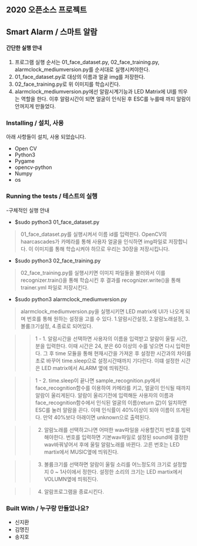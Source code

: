 ## 2020 오픈소스 프로젝트
## Smart Alarm / 스마트 알람


#### 간단한 실행 안내
1. 프로그램 실행 순서는 01_face_dataset.py, 02_face_training.py, alarmclock_mediumversion.py를 순서대로 실행시켜야한다. 
2. 01_face_dataset.py로 대상의 이름과 얼굴 img를 저장한다.
3. 02_face_training.py로 위 이미지를 학습시킨다. 
4. alarmclock_mediumversion.py에선 알람시계기능과 LED Matrix에 UI를 띄우는 역할을 한다. 이후 알람시간이 되면 얼굴이 인식된 후 ESC를 누를때 까지 알람이 안꺼지게 만들었다.

### Installing / 설치, 사용

아래 사항들이 설치, 사용 되었습니다.
- Open CV
- Python3
- Pygame
- opencv-python
- Numpy
- os


### Running the tests / 테스트의 실행
-구체적인 실행 안내

- $sudo python3 01_face_dataset.py
> 01_face_dataset.py를 실행시켜서 이름 id를 입력한다. OpenCV의 haarcascades가 카메라를 통해 사용자 얼굴을 인식하면 img파일로 저장합니다. 이 이미지를 통해 학습시켜야 하므로 우리는 30장을 저장시킵니다.

- $sudo python3 02_face_training.py
> 02_face_training.py를 실행시키면 이미지 파일들을 불러와서 이를 recognizer.train()을 통해 학습시킨 후 결과를 recognizer.write()을 통해 trainer.yml 파일로 저장시킨다.

- $sudo python3 alarmclock_mediumversion.py
> alarmclock_mediumversion.py을 실행시키면 LED matrix에 UI가 나오게 되며 번호를 통해 원하는 설정을 고를 수 있다. 1.알람시간설정, 2.알람노래설정, 3.볼륨크기설정, 4.종료로 되어있다.

>   > 1 - 1. 알람시간을 선택하면 사용자의 이름을 입력받고 알람이 울릴 시간, 분을 입력한다. 이때 시간은 24, 분은 60 이상의 수를 넣으면 다시 입력한다. 그 후 time 모듈을 통해 현재시간을 가져온 후 설정한 시간과의 차이를 초로 바꾸어 time.sleep으로 설정시간때까지 기다린다. 이떄 설정한 시간은 LED matrix에서 ALARM 옆에 띄워진다.

>   > 1 - 2. time.sleep이 끝나면 sample_recognition.py에서 face_recognition함수를 이용하여 카메라를 키고, 얼굴이 인식될 때까지 알람이 울리게된다. 알람이 울리기전에 입력해둔 사용자의 이름과  face_recognition함수에서 인식된 얼굴의 이름(return 값)이 일치하면 ESC를 눌러 알람을 끈다. 이때 인식률이 40%이상이 되야 이름이 뜨게된다. 만약 40%보다 아래이면 unknown으로 출력된다. 

>   > 2. 알람노래를 선택하고나면 어떠한 wav파일을 사용할건지 번호를 입력해야한다. 번호를 입력하면 기본wav파일로 설정된 sound에 결정한 wav바꿔넣어서 후에 울릴 알람노래를 바뀐다. 고른 번호는 LED martix에서 MUSIC옆에 띄워진다.

>   > 3. 볼륨크기를 선택하면 알람이 울릴 소리를 어느정도의 크기로 설정할지 0 ~ 1사이에서 정한다. 설정한 소리의 크기는 LED martix에서 VOLUMN옆에 띄워진다.

>   > 4. 알람프로그램을 종료시킨다.


### Built With / 누구랑 만들었나요?
- 신지환
- 김명진
- 송지호
